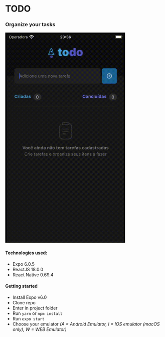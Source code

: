 # TODO
### Organize your tasks

<img src="./assets/todo.gif">

#### Technologies used:
- Expo 6.0.5
- ReactJS 18.0.0
- React Native 0.69.4

#### Getting started
- Install Expo v6.0
- Clone repo
- Enter in project folder
- Run ```yarn``` or ```npm install```
- Run ```expo start```
- Choose your emulator
_(A = Android Emulator, I = IOS emulator (macOS only), W = WEB Emulator)_
